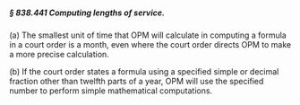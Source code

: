 ##### § 838.441 Computing lengths of service. #####

(a) The smallest unit of time that OPM will calculate in computing a formula in a court order is a month, even where the court order directs OPM to make a more precise calculation.

(b) If the court order states a formula using a specified simple or decimal fraction other than twelfth parts of a year, OPM will use the specified number to perform simple mathematical computations.